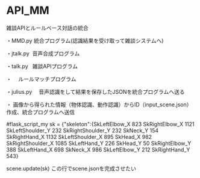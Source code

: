 # API_MM
雑談APIとルールベース対話の統合

・MMD.py
 統合プログラム(認識結果を受け取って雑談システムへ)
 
・jtalk.py
  音声合成プログラム
  
・talk.py
   雑談APIプログラム
   
・
　ルールマッチプログラム
 
・julius.py
　音声認識をして結果を保存したJSONを統合プログラムへ送る
 
・
 画像から得られた情報（物体認識、動作認識）からID（input_scene.json）作成、統合プログラムへ送信
 
#flask_script_my
sk = {"skeleton":{SkLeftElbow_X 823
SkRightElbow_X 1121
SkLeftShoulder_Y 232
SkRightShoulder_Y 232
SkNeck_Y 154
SkRightHand_X 1132
SkLeftShoulder_X 895
SkHead_X 982
SkRightShoulder_X 1085
SkLeftHand_Y 226
SkHead_Y 50
SkRightElbow_Y 388
SkLeftHand_X 698
SkNeck_X 986
SkLeftElbow_Y 212
SkRightHand_Y 543}

scene.update(sk)
この行でscene.jsonを完成させたい
